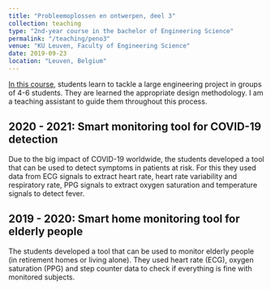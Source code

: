 ```yaml
---
title: "Probleemoplossen en ontwerpen, deel 3"
collection: teaching
type: "2nd-year course in the bachelor of Engineering Science"
permalink: "/teaching/peno3"
venue: "KU Leuven, Faculty of Engineering Science"
date: 2019-09-23
location: "Leuven, Belgium"
---
```


[In this course](https://onderwijsaanbod.kuleuven.be/syllabi/n/H01D4BN.htm#activetab=doelstellingen_idm8591424), students learn to tackle a large engineering project in groups of 4-6 students. They are
learned the appropriate design methodology. I am a teaching assistant to guide them throughout this process.

2020 - 2021: Smart monitoring tool for COVID-19 detection
------
Due to the big impact of COVID-19 worldwide, the students developed a tool that can be used to detect symptoms in patients at risk. For this they used data from ECG signals to extract heart rate, heart rate variability and respiratory rate, PPG signals to extract oxygen saturation and temperature signals to detect fever.

2019 - 2020: Smart home monitoring tool for elderly people
------
The students developed a tool that can be used to monitor elderly people (in retirement homes or living alone). They used heart rate (ECG), oxygen saturation (PPG) and step counter data to check if everything is fine with monitored subjects.